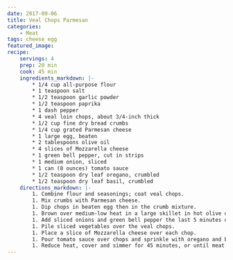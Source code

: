 ```yaml
---
date: 2017-09-06
title: Veal Chops Parmesan
categories:
    - Meat
tags: cheese egg 
featured_image: 
recipe:
    servings: 4 
    prep: 20 min
    cook: 45 min
    ingredients_markdown: |-
        * 1/4 cup all-purpose flour
        * 1 teaspoon salt
        * 1/2 teaspoon garlic powder
        * 1/2 teaspoon paprika
        * 1 dash pepper
        * 4 veal loin chops, about 3/4-inch thick
        * 1/2 cup fine dry bread crumbs
        * 1/4 cup grated Parmesan cheese
        * 1 large egg, beaten
        * 2 tablespoons olive oil
        * 4 slices of Mozzarella cheese
        * 1 green bell pepper, cut in strips
        * 1 medium onion, sliced
        * 1 can (8 ounces) tomato sauce
        * 1/2 teaspoon dry leaf oregano, crumbled
        * 1/2 teaspoon dry leaf basil, crumbled
    directions_markdown: |-
        1. Combine flour and seasonings; coat veal chops.
        1. Mix crumbs with Parmesan cheese.
        1. Dip chops in beaten egg then in the crumb mixture.
        1. Brown over medium-low heat in a large skillet in hot olive oil.
        1. Add sliced onions and green bell pepper the last 5 minutes of browning.
        1. Pile sliced vegetables over the veal chops.
        1. Place a slice of Mozzarella cheese over each chop.
        1. Pour tomato sauce over chops and sprinkle with oregano and basil.
        1. Reduce heat, cover and simmer for 45 minutes, or until meat is tender.
---
```

